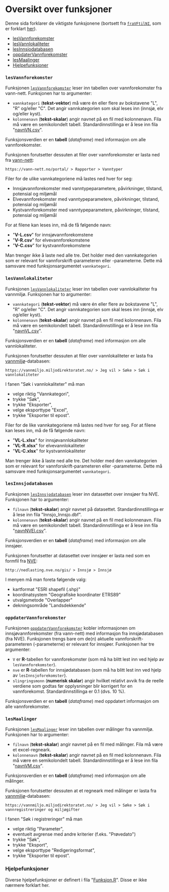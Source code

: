 # Oversikt over funksjoner

Denne sida forklarer de viktigste funksjonene (bortsett fra [`fraVFtilNI`](Dbehandl.R), som er forklart [her](forklar.md)).

-   <a href="#lesvannforekomster" id="toc-lesvannforekomster">lesVannforekomster</a>
-   <a href="#lesvannlokaliteter" id="toc-lesvannlokaliteter">lesVannlokaliteter</a>
-   <a href="#lesinnsjodatabasen" id="toc-lesinnsjodatabasen">lesInnsjodatabasen</a>
-   <a href="#oppdatervannforekomster" id="toc-oppdatervannforekomster">oppdaterVannforekomster</a>
-   <a href="#lesmaalinger" id="toc-lesmaalinger">lesMaalinger</a>
-   <a href="#hjelpefunksjoner" id="toc-hjelpefunksjoner">Hjelpefunksjoner</a>



### `lesVannforekomster` 

Funksjonen [`lesVannforekomster`](Vannfork.R) leser inn tabellen over vannforekomster fra vann-nett.
Funksjonen har to argumenter:

* `vannkategori` (**tekst-vektor**) må være én eller flere av bokstavene "L", "R" og/eller "C". Det angir vannkategorien som skal leses inn (innsjø, elv og/eller kyst).
* `kolonnenavn` (**tekst-skalar**) angir navnet på en fil med kolonnenavn. Fila må være en semikolondelt tabell. Standardinnstillinga er å lese inn fila "[navnVN.csv](navnVN.csv)".

Funksjonsverdien er en **tabell** (_dataframe_) med informasjon om alle vannforekomster.

Funksjonen forutsetter dessuten at filer over vannforekomster er lasta ned fra [vann-nett](https://vann-nett.no/portal/):

`https://vann-nett.no/portal/ > Rapporter > Vanntyper`

Filer for de ulike vannkategoriene må lastes ned hver for seg:

- Innsjøvannforekomster med vanntypeparametere, påvirkninger, tilstand, potensial og miljømål
- Elvevannforekomster   med vanntypeparametere, påvirkninger, tilstand, potensial og miljømål
- Kystvannforekomster   med vanntypeparametere, påvirkninger, tilstand, potensial og miljømål

For at filene kan leses inn, må de få følgende navn:

- "**V-L.csv**" for innsjøvannforekomstene
- "**V-R.csv**" for elvevannforekomstene
- "**V-C.csv**" for kystvannforekomstene

Man trenger ikke å laste ned alle tre. Det holder med den vannkategorien som er relevant for vannforskrift-parameteren eller -parameterne.
Dette må samsvare med funksjonsargumentet `vannkategori`.



### `lesVannlokaliteter`

Funksjonen [`lesVannlokaliteter`](Vannfork.R) leser inn tabellen over vannlokaliteter fra vannmiljø.
Funksjonen har to argumenter:

* `vannkategori` (**tekst-vektor**) må være én eller flere av bokstavene "L", "R" og/eller "C". Det angir vannkategorien som skal leses inn (innsjø, elv og/eller kyst).
* `kolonnenavn` (**tekst-skalar**) angir navnet på en fil med kolonnenavn. Fila må være en semikolondelt tabell. Standardinnstillinga er å lese inn fila "[navnVL.csv](navnVL.csv)".

Funksjonsverdien er en **tabell** (_dataframe_) med informasjon om alle vannlokaliteter.

Funksjonen forutsetter dessuten at filer over vannlokaliteter er lasta fra [vannmiljø](https://vannmiljo.miljodirektoratet.no/)-databasen:

`https://vannmiljo.miljodirektoratet.no/ > Jeg vil > Søke > Søk i vannlokaliteter`

I fanen "Søk i vannlokaliteter" må man

- velge riktig "Vannkategori",
- trykke "Søk",
- trykke "Eksporter",
- velge eksporttype "Excel",
- trykke "Eksporter til epost".

Filer for de like vannkategoriene må lastes ned hver for seg. 
For at filene kan leses inn, må de få følgende navn:

- "**VL-L.xlsx**" for innsjøvannlokaliteter
- "**VL-R.xlsx**" for elvevannlokaliteter
- "**VL-C.xlsx**" for kystvannlokaliteter

Man trenger ikke å laste ned alle tre. Det holder med den vannkategorien som er relevant for vannforskrift-parameteren eller -parameterne.
Dette må samsvare med funksjonsargumentet `vannkategori`.



### `lesInnsjodatabasen` 

Funksjonen [`lesInnsjodatabasen`](Vannfork.R) leser inn datasettet over innsjøer fra NVE.
Funksjonen har to argumenter:

* `filnavn` (**tekst-skalar**) angir navnet på datasettet. Standardinnstillinga er å lese inn fila "Innsjo_Innsjo.dbf".
* `kolonnenavn` (**tekst-skalar**) angir navnet på en fil med kolonnenavn. Fila må være en semikolondelt tabell. Standardinnstillinga er å lese inn fila "[navnNVEl.csv](navnNVEl.csv)".

Funksjonsverdien er en **tabell** (_dataframe_) med informasjon om alle innsjøer.

Funksjonen forutsetter at datasettet over innsjøer er lasta ned som en formfil fra [NVE](http://nedlasting.nve.no/gis/):

`http://nedlasting.nve.no/gis/ > Innsjø > Innsjø`

I menyen må man foreta følgende valg:

- kartformat "ESRI shapefil (.shp)"
- koordinatsystem "Geografiske koordinater ETRS89"
- utvalgsmetode "Overlapper"
- dekningsområde "Landsdekkende"



### `oppdaterVannforekomster`

Funksjonen [`oppdaterVannforekomster`](Vannfork.R) kobler informasjonen om innsjøvannforekomster (fra vann-nett) med informasjon fra innsjødatabasen (fra NVE). Funksjonen trengs bare om de(n) aktuelle vannforskrift-parameteren (-parameterne) er relevant for innsjøer. Funksjonen har tre argumenter:

* `V` er **R**-tabellen for vannforekomster (som må ha blitt lest inn ved hjelp av `lesVannforekomster`).
* `nve` er **R**-tabellen for innsjødatabasen (som må ha blitt lest inn ved hjelp av `lesInnsjoforekomster`).
* `slingringsmonn` (**numerisk skalar**) angir hvilket relativt avvik fra de reelle verdiene som godtas før opplysninger blir korrigert for en vannforekomst. Standardinnstillinga er 0.1 (dvs. 10 %).

Funksjonsverdien er en **tabell** (_dataframe_) med oppdatert informasjon om alle vannforekomster.



### `lesMaalinger`

Funksjonen [`lesMaalinger`](Vannfork.R) leser inn tabellen over målinger fra vannmiljø. Funksjonen har to argumenter:

* `filnavn` (**tekst-skalar**) angir navnet på en fil med målinger. Fila må være et excel-regneark.
* `kolonnenavn` (**tekst-skalar**) angir navnet på en fil med kolonnenavn. Fila må være en semikolondelt tabell. Standardinnstillinga er å lese inn fila "[navnVM.csv](navnVM.csv)".

Funksjonsverdien er en **tabell** (_dataframe_) med informasjon om alle målinger.

Funksjonen forutsetter dessuten at et regneark med målinger er lasta fra [vannmiljø](https://vannmiljo.miljodirektoratet.no/)-databasen:

`https://vannmiljo.miljodirektoratet.no/ > Jeg vil > Søke > Søk i vannregistreringer og miljøgifter`

I fanen "Søk i registreringer" må man

- velge riktig "Parameter",
- eventuelt avgrense med andre kriterier (f.eks. "Prøvedato")
- trykke "Søk",
- trykke "Eksport",
- velge eksporttype "Redigeringsformat",
- trykke "Eksporter til epost".



### Hjelpefunksjoner

Diverse hjelpefunksjoner er definert i fila "[Funksjon.R](Funksjon.R)".
Disse er ikke nærmere forklart her.



